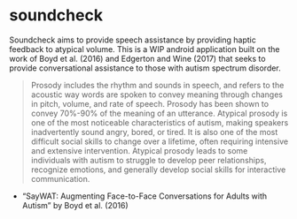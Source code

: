 # soundcheck
Soundcheck aims to provide speech assistance by providing haptic feedback to atypical volume. This is a WIP android application built on the work of Boyd et al. (2016) and Edgerton and Wine (2017) that seeks to provide conversational assistance to those with autism spectrum disorder.

> Prosody includes the rhythm and sounds in speech, and refers to the acoustic way words are spoken to convey meaning through changes in pitch, volume, and rate of speech.
> Prosody has been shown to convey 70%-90% of the meaning of an utterance.
> Atypical prosody is one of the most noticeable characteristics of autism, making speakers inadvertently sound angry, bored, or tired. It is also one of the most difficult social skills to change over a lifetime, often requiring intensive and extensive intervention. Atypical prosody leads to some individuals with autism to struggle to develop peer relationships, recognize emotions, and generally develop social skills for interactive communication.
- “SayWAT: Augmenting Face-to-Face Conversations for Adults with Autism” by Boyd et al. (2016)
